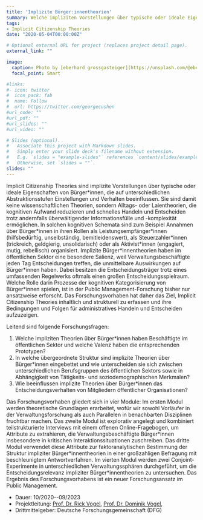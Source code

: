 ```yaml
---
title: 'Implizite Bürger:innentheorien'
summary: Welche impliziten Vorstellungen über typische oder ideale Eigenschaften von Bürger/innen haben Beschäftigte der Verwaltung?
tags:
- Implicit Citizenship Theories
date: "2020-05-04T00:00:00Z"

# Optional external URL for project (replaces project detail page).
external_link: ""

image:
  caption: Photo by [eberhard grossgasteiger](https://unsplash.com/@eberhardgross) on [Unsplash](https://unsplash.com/photos/FoyMo-mU7_k)
  focal_point: Smart

#links:
#- icon: twitter
#  icon_pack: fab
#  name: Follow
#  url: https://twitter.com/georgecushen
#url_code: ""
#url_pdf: ""
#url_slides: ""
#url_video: ""

# Slides (optional).
#   Associate this project with Markdown slides.
#   Simply enter your slide deck's filename without extension.
#   E.g. `slides = "example-slides"` references `content/slides/example-slides.md`.
#   Otherwise, set `slides = ""`.
slides: ""
---
```


Implicit Citizenship Theories sind implizite Vorstellungen über typische oder ideale Eigenschaften von Bürger\*innen, die auf unterschiedlichen Abstraktionsstufen Einstellungen und Verhalten beeinflussen. Sie sind damit keine wissenschaftlichen Theorien, sondern Alltags- oder Laientheorien, die kognitiven Aufwand reduzieren und schnelles Handeln und Entscheiden trotz andernfalls überwältigender Informationsfülle und -komplexität ermöglichen. In solchen kognitiven Schemata sind zum Beispiel Annahmen über Bürger\*innen in ihren Rollen als Leistungsempfänger\*innen (hilfsbedürftig, unselbständig, bemitleidenswert), als Steuerzahler\*innen (trickreich, geldgierig, unsolidarisch) oder als Aktivist\*innen (engagiert, mutig, rebellisch) organisiert. Implizite Bürger\*innentheorien haben im öffentlichen Sektor eine besondere Salienz, weil Verwaltungsbeschäftigte jeden Tag Entscheidungen treffen, die unmittelbare Auswirkungen auf Bürger\*innen haben. Dabei besitzen die Entscheidungsträger trotz eines umfassenden Regelwerks oftmals einen großen Entscheidungsspielraum. Welche Rolle darin Prozesse der kognitiven Kategorisierung von Bürger\*innen spielen, ist in der Public Management-Forschung bisher nur ansatzweise erforscht. Das Forschungsvorhaben hat daher das Ziel, Implicit Citizenship Theories inhaltlich und strukturell zu erfassen und ihre Bedingungen und Folgen für administratives Handeln und Entscheiden aufzuzeigen.

Leitend sind folgende Forschungsfragen:

1. Welche impliziten Theorien über Bürger\*innen haben Beschäftigte im öffentlichen Sektor und welche Valenz haben die entsprechenden Prototypen?
2. In welche übergeordnete Struktur sind implizite Theorien über Bürger\*innen eingebettet und wie unterscheiden sie sich zwischen unterschiedlichen Berufsgruppen des öffentlichen Sektors sowie in Abhängigkeit von Tätigkeits- und soziodemographischen Merkmalen?
3. Wie beeinflussen implizite Theorien über Bürger\*innen das Entscheidungsverhalten von Mitgliedern öffentlicher Organisationen?

Das Forschungsvorhaben gliedert sich in vier Module: Im ersten Modul werden theoretische Grundlagen erarbeitet, wofür wir sowohl Vorläufer in der Verwaltungsforschung als auch Parallelen in benachbarten Disziplinen fruchtbar machen. Das zweite Modul ist explorativ angelegt und kombiniert teilstrukturierte Interviews mit einem offenen Online-Fragebogen, um Attribute zu extrahieren, die Verwaltungsbeschäftigte Bürger\*innen insbesondere in kritischen Interaktionssituationen zuschreiben. Das dritte Modul verwendet diese Attribute zur faktoranalytischen Bestimmung der Struktur impliziter Bürger\*innentheorien in einer großzahligen Befragung mit beschleunigtem Antwortverfahren. Im vierten Modul werden zwei Conjoint-Experimente in unterschiedlichen Verwaltungssphären durchgeführt, um die Entscheidungsrelevanz impliziter Bürger\*innentheorien zu untersuchen. Das Ergebnis des Forschungsvorhabens ist ein neuer Forschungsansatz im Public Management.

- Dauer: 10/2020--09/2023
- Projektleitung: [Prof. Dr. Rick Vogel](https://www.wiso.uni-hamburg.de/fachbereich-sozoek/professuren/vogel-rick/team/vogel-rick.html), [Prof. Dr. Dominik Vogel](https://www.wiso.uni-hamburg.de/fachbereich-sozoek/professuren/vogel-dominik.html), 
- Drittmittelgeber: Deutsche Forschungsgemeinschaft (DFG)
